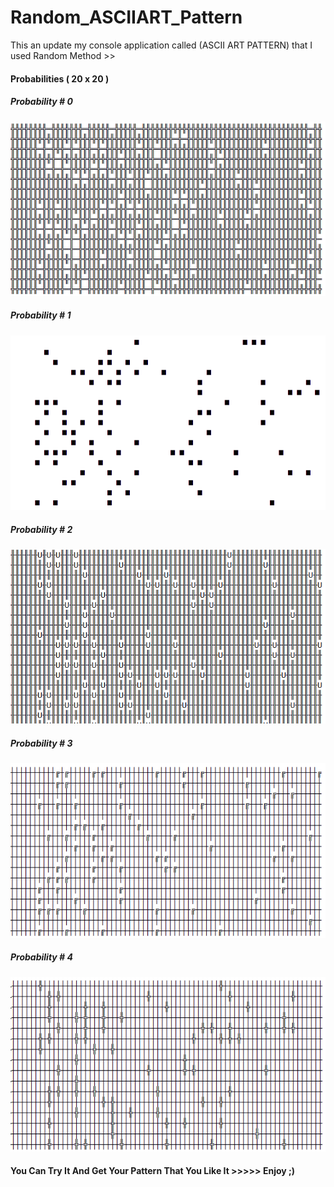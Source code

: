 # Random_ASCIIART_Pattern
This an update my console application called (ASCII ART PATTERN) that I used Random Method >>

<h4>Probabilities ( 20 x 20 )</h4>
<h5>Probability # 0</h5>
<img src="https://github.com/maankrm/Random_ASCIIART_Pattern/blob/main/00.png" width="600">

<h5>Probability # 1</h5>
<img src="https://github.com/maankrm/Random_ASCIIART_Pattern/blob/main/01.png" width="600">

<h5>Probability # 2</h5>
<img src="https://github.com/maankrm/Random_ASCIIART_Pattern/blob/main/03.png" width="600">

<h5>Probability # 3</h5>
<img src="https://github.com/maankrm/Random_ASCIIART_Pattern/blob/main/04.png" width="600">

<h5>Probability # 4</h5>
<img src="https://github.com/maankrm/Random_ASCIIART_Pattern/blob/main/05.png" width="600">
<h4>You Can Try It And Get Your Pattern That You Like It >>>>> Enjoy ;)</h4>
